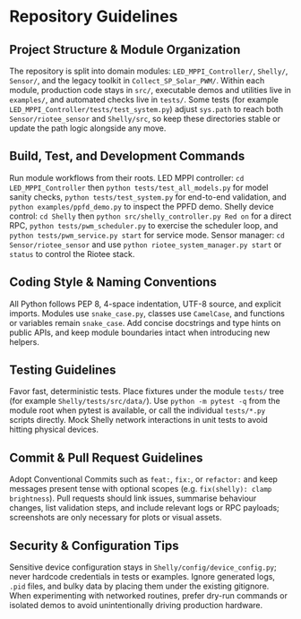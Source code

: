 # Repository Guidelines

## Project Structure & Module Organization
The repository is split into domain modules: `LED_MPPI_Controller/`, `Shelly/`, `Sensor/`, and the legacy toolkit in `Collect_SP_Solar_PWM/`. Within each module, production code stays in `src/`, executable demos and utilities live in `examples/`, and automated checks live in `tests/`. Some tests (for example `LED_MPPI_Controller/tests/test_system.py`) adjust `sys.path` to reach both `Sensor/riotee_sensor` and `Shelly/src`, so keep these directories stable or update the path logic alongside any move.

## Build, Test, and Development Commands
Run module workflows from their roots. LED MPPI controller: `cd LED_MPPI_Controller` then `python tests/test_all_models.py` for model sanity checks, `python tests/test_system.py` for end-to-end validation, and `python examples/ppfd_demo.py` to inspect the PPFD demo. Shelly device control: `cd Shelly` then `python src/shelly_controller.py Red on` for a direct RPC, `python tests/pwm_scheduler.py` to exercise the scheduler loop, and `python tests/pwm_service.py start` for service mode. Sensor manager: `cd Sensor/riotee_sensor` and use `python riotee_system_manager.py start` or `status` to control the Riotee stack.

## Coding Style & Naming Conventions
All Python follows PEP 8, 4-space indentation, UTF-8 source, and explicit imports. Modules use `snake_case.py`, classes use `CamelCase`, and functions or variables remain `snake_case`. Add concise docstrings and type hints on public APIs, and keep module boundaries intact when introducing new helpers.

## Testing Guidelines
Favor fast, deterministic tests. Place fixtures under the module `tests/` tree (for example `Shelly/tests/src/data/`). Use `python -m pytest -q` from the module root when pytest is available, or call the individual `tests/*.py` scripts directly. Mock Shelly network interactions in unit tests to avoid hitting physical devices.

## Commit & Pull Request Guidelines
Adopt Conventional Commits such as `feat:`, `fix:`, or `refactor:` and keep messages present tense with optional scopes (e.g. `fix(shelly): clamp brightness`). Pull requests should link issues, summarise behaviour changes, list validation steps, and include relevant logs or RPC payloads; screenshots are only necessary for plots or visual assets.

## Security & Configuration Tips
Sensitive device configuration stays in `Shelly/config/device_config.py`; never hardcode credentials in tests or examples. Ignore generated logs, `.pid` files, and bulky data by placing them under the existing gitignore. When experimenting with networked routines, prefer dry-run commands or isolated demos to avoid unintentionally driving production hardware.

